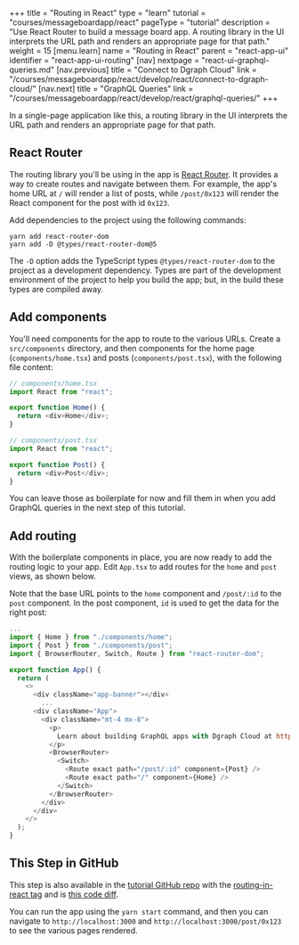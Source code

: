 +++
title = "Routing in React"
type = "learn"
tutorial = "courses/messageboardapp/react"
pageType = "tutorial"
description = "Use React Router to build a message board app. A routing library in the UI interprets the URL path and renders an appropriate page for that path."
weight = 15
[menu.learn]
  name = "Routing in React"
  parent = "react-app-ui"
  identifier = "react-app-ui-routing"
[nav]
  nextpage = "react-ui-graphql-queries.md"
[nav.previous]
title = "Connect to Dgraph Cloud"
link = "/courses/messageboardapp/react/develop/react/connect-to-dgraph-cloud/"
[nav.next]
title = "GraphQL Queries"
link = "/courses/messageboardapp/react/develop/react/graphql-queries/"
+++

In a single-page application like this, a routing library in the UI interprets
the URL path and renders an appropriate page for that path.

## React Router

The routing library you'll be using in the app is
[React Router](https://reactrouter.com/web/guides/quick-start). It provides a
way to create routes and navigate between them. For example, the app's home URL
at `/` will render a list of posts, while `/post/0x123` will render the React
component for the post with id `0x123`.

Add dependencies to the project using the following commands:

```
yarn add react-router-dom
yarn add -D @types/react-router-dom@5
```

The `-D` option adds the TypeScript types `@types/react-router-dom` to the
project as a development dependency. Types are part of the development
environment of the project to help you build the app; but, in the build these
types are compiled away.

## Add components

You'll need components for the app to route to the various URLs. Create a
`src/components` directory, and then components for the home page
(`components/home.tsx`) and posts (`components/post.tsx`), with the following
file content:

```js
// components/home.tsx
import React from "react";

export function Home() {
  return <div>Home</div>;
}
```

```js
// components/post.tsx
import React from "react";

export function Post() {
  return <div>Post</div>;
}
```

You can leave those as boilerplate for now and fill them in when you add GraphQL
queries in the next step of this tutorial.

## Add routing

With the boilerplate components in place, you are now ready to add the routing
logic to your app. Edit `App.tsx` to add routes for the `home` and `post` views,
as shown below.

Note that the base URL points to the `home` component and `/post/:id` to the `post`
component. In the post component, `id` is used to get the data for the right post:

```js
...
import { Home } from "./components/home";
import { Post } from "./components/post";
import { BrowserRouter, Switch, Route } from "react-router-dom";

export function App() {
  return (
    <>
      <div className="app-banner"></div>
        ...
      <div className="App">
        <div className="mt-4 mx-8">
          <p>
            Learn about building GraphQL apps with Dgraph Cloud at https://dgraph.io/learn
          </p>
          <BrowserRouter>
            <Switch>
              <Route exact path="/post/:id" component={Post} />
              <Route exact path="/" component={Home} />
            </Switch>
          </BrowserRouter>
        </div>
      </div>
    </>
  );
}
```

## This Step in GitHub

This step is also available in the
[tutorial GitHub repo](https://github.com/dgraph-io/discuss-tutorial)
with the [routing-in-react tag](https://github.com/dgraph-io/discuss-tutorial/releases/tag/routing-in-react)
and is [this code diff](https://github.com/dgraph-io/discuss-tutorial/commit/8d488e8c9bbccaa96c88fc49860021c493f1afca).

You can run the app using the `yarn start` command, and then you can navigate to
 `http://localhost:3000` and `http://localhost:3000/post/0x123` to see the
various pages rendered.
